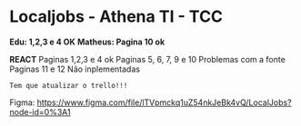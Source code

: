 # Localjobs - Athena TI - TCC

**Edu: 1,2,3 e 4 OK**
**Matheus: Pagina 10 ok**

**REACT**
Paginas 1,2,3 e 4 ok
Paginas 5, 6, 7, 9 e 10 Problemas com a fonte
Paginas 11 e 12 Não inplementadas


```
Tem que atualizar o trello!!!
```


Figma: https://www.figma.com/file/lTVpmckq1uZ54nkJeBk4vQ/LocalJobs?node-id=0%3A1
